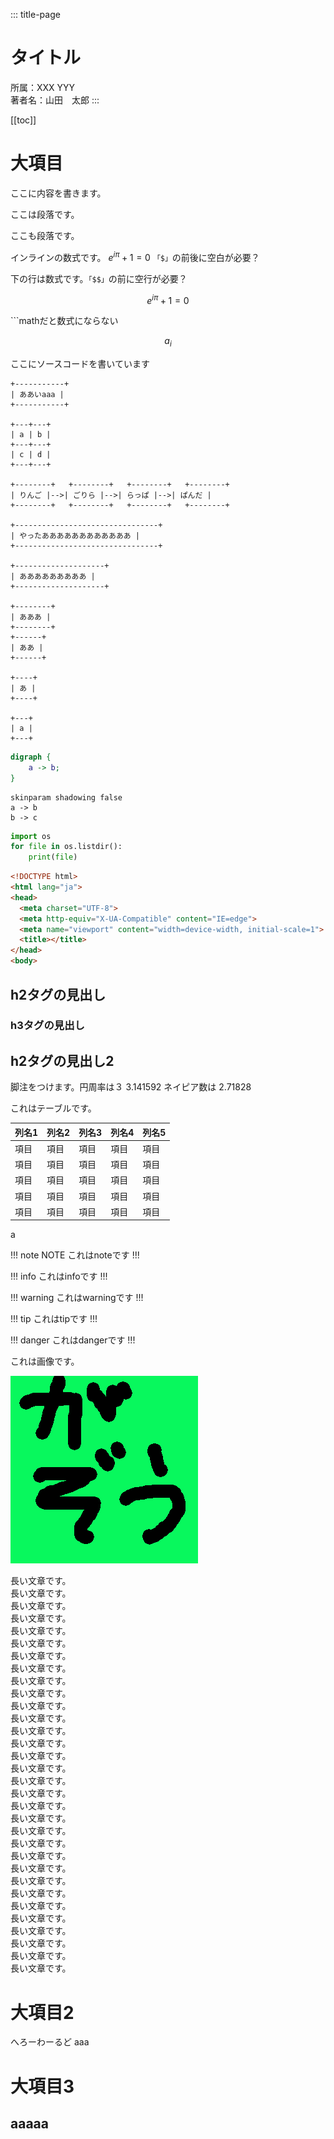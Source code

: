 ::: title-page
<!-- タイトルページ -->
# タイトル

所属：XXX YYY \
著者名：山田　太郎
:::

<!-- 目次 -->
[[toc]]

<!-- 本文 -->

# 大項目

ここに内容を書きます。

ここは段落です。

ここも段落です。

インラインの数式です。 $e^{i\pi}+1=0$
`「$」`の前後に空白が必要？

下の行は数式です。`「$$」`の前に空行が必要？

$$
e^{i\pi}+1=0
$$

\`\`\`mathだと数式にならない

```math aaa
a_i
```

ここにソースコードを書いています

```ditaa {"width": 400}
+-----------+
| ああいaaa |
+-----------+

+---+---+
| a | b |
+---+---+
| c | d |
+---+---+

+--------+   +--------+   +--------+   +--------+
| りんご |-->| ごりら |-->| らっぱ |-->| ぱんだ |
+--------+   +--------+   +--------+   +--------+

+--------------------------------+
| やったああああああああああああ |
+--------------------------------+

+--------------------+
| あああああああああ |
+--------------------+

+--------+
| あああ |
+--------+
+------+
| ああ |
+------+

+----+
| あ |
+----+

+---+
| a |
+---+
```

```dot {"width": 200}
digraph {
    a -> b;
}
```

```plantuml
skinparam shadowing false
a -> b
b -> c
```


```python
import os
for file in os.listdir():
    print(file)
```

```html
<!DOCTYPE html>
<html lang="ja">
<head>
  <meta charset="UTF-8">
  <meta http-equiv="X-UA-Compatible" content="IE=edge">
  <meta name="viewport" content="width=device-width, initial-scale=1">
  <title></title>
</head>
<body>
```

</body>
</html>

## h2タグの見出し

### h3タグの見出し

## h2タグの見出し2

脚注をつけます。円周率は３ <span class="footnote">3.141592</span> ネイピア数は
<span class="footnote">2.71828</span>

これはテーブルです。

| 列名1 | 列名2 | 列名3 | 列名4 | 列名5 |
|-------|-------|-------|-------|-------|
| 項目  | 項目  | 項目  | 項目  | 項目  |
| 項目  | 項目  | 項目  | 項目  | 項目  |
| 項目  | 項目  | 項目  | 項目  | 項目  |
| 項目  | 項目  | 項目  | 項目  | 項目  |
| 項目  | 項目  | 項目  | 項目  | 項目  |

a

!!! note NOTE
これはnoteです
!!!

!!! info
これはinfoです
!!!

!!! warning
これはwarningです
!!!

!!! tip
これはtipです
!!!

!!! danger
これはdangerです
!!!

これは画像です。

![ここに図の注釈が来ます](./images/gazo.png)

長い文章です。\
長い文章です。\
長い文章です。\
長い文章です。\
長い文章です。\
長い文章です。\
長い文章です。\
長い文章です。\
長い文章です。\
長い文章です。\
長い文章です。\
長い文章です。\
長い文章です。\
長い文章です。\
長い文章です。\
長い文章です。\
長い文章です。\
長い文章です。\
長い文章です。\
長い文章です。\
長い文章です。\
長い文章です。\
長い文章です。\
長い文章です。\
長い文章です。\
長い文章です。\
長い文章です。\
長い文章です。\
長い文章です。\
長い文章です。\
長い文章です。\
長い文章です。


大項目2
=======

へろーわーるど aaa

大項目3
=======

## aaaaa

